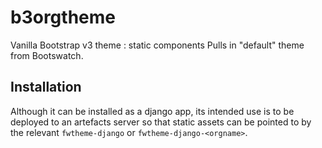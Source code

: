 # b3orgtheme

Vanilla Bootstrap v3 theme : static components
Pulls in "default" theme from Bootswatch.

## Installation

Although it can be installed as a django app, its intended use is to be
deployed to an artefacts server so that static assets can be pointed to by
the relevant `fwtheme-django` or `fwtheme-django-<orgname>`.